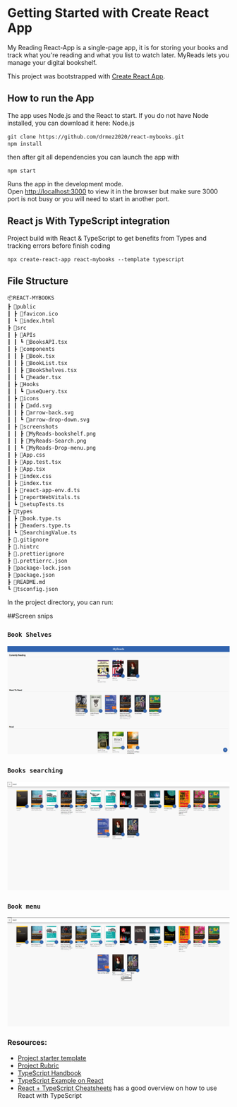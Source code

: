 # Getting Started with Create React App

My Reading React-App is a single-page app, it is for storing your books and track what you're reading and what you list to watch later. MyReads lets you manage your digital bookshelf.

This project was bootstrapped with [Create React App](https://github.com/facebook/create-react-app/blob/main/docusaurus/docs/adding-typescript.md).

## How to run the App

The app uses Node.js and the React to start. If you do not have Node installed, you can download it here: Node.js

```
git clone https://github.com/drmez2020/react-mybooks.git
npm install
```

then after git all dependencies you can launch the app with

```
npm start
```

Runs the app in the development mode.\
Open [http://localhost:3000](http://localhost:3000) to view it in the browser but make sure 3000 port is not busy or you will need to start in another port.

## React js With TypeScript integration

Project build with React & TypeScript to get benefits from Types and tracking errors before finish coding

```
npx create-react-app react-mybooks --template typescript
```

## File Structure

```
📦REACT-MYBOOKS
┣ 📂public
┃ ┣ 📜favicon.ico
┃ ┗ 📜index.html
┣ 📂src
┃ ┣ 📂APIs
┃ ┃ ┗ 📜BooksAPI.tsx
┃ ┣ 📂components
┃ ┃ ┣ 📜Book.tsx
┃ ┃ ┣ 📜BookList.tsx
┃ ┃ ┣ 📜BookShelves.tsx
┃ ┃ ┗ 📜header.tsx
┃ ┣ 📂Hooks
┃ ┃ ┗ 📜useQuery.tsx
┃ ┣ 📂icons
┃ ┃ ┣ 📜add.svg
┃ ┃ ┣ 📜arrow-back.svg
┃ ┃ ┗ 📜arrow-drop-down.svg
┃ ┣ 📂screenshots
┃ ┃ ┣ 📜MyReads-bookshelf.png
┃ ┃ ┣ 📜MyReads-Search.png
┃ ┃ ┗ 📜MyReads-Drop-menu.png
┃ ┣ 📜App.css
┃ ┣ 📜App.test.tsx
┃ ┣ 📜App.tsx
┃ ┣ 📜index.css
┃ ┣ 📜index.tsx
┃ ┣ 📜react-app-env.d.ts
┃ ┣ 📜reportWebVitals.ts
┃ ┗ 📜setupTests.ts
┣ 📂types
┃ ┣ 📜book.type.ts
┃ ┣ 📜headers.type.ts
┃ ┗ 📜SearchingValue.ts
┣ 📜.gitignore
┣ 📜.hintrc
┣ 📜.prettierignore
┣ 📜.prettierrc.json
┣ 📜package-lock.json
┣ 📜package.json
┣ 📜README.md
┗ 📜tsconfig.json
```

In the project directory, you can run:

##Screen snips

### `Book Shelves`

![Bookshelf](src/screenshots/MyReads-bookshelf.png "Bookshelf")

### `Books searching`

![Bookshelf](src/screenshots/MyReads-Search.png "Bookshelf")

### `Book menu`

![Bookshelf](src/screenshots/MyReads-Drop-menu.png "Bookshelf")

### Resources:

- [Project starter template](https://github.com/udacity/reactnd-project-myreads-starter)
- [Project Rubric](https://review.udacity.com/#!/rubrics/918/view)
- [TypeScript Handbook](https://www.typescriptlang.org/)
- [TypeScript Example on React](https://www.typescriptlang.org/play/index.html?jsx=2&esModuleInterop=true&e=196#example/typescript-with-react)
- [React + TypeScript Cheatsheets](https://github.com/typescript-cheatsheets/react-typescript-cheatsheet#reacttypescript-cheatsheets) has a good overview on how to use React with TypeScript
